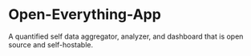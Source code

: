 # Open-Everything-App
A quantified self data aggregator, analyzer, and dashboard that is open source and self-hostable.
